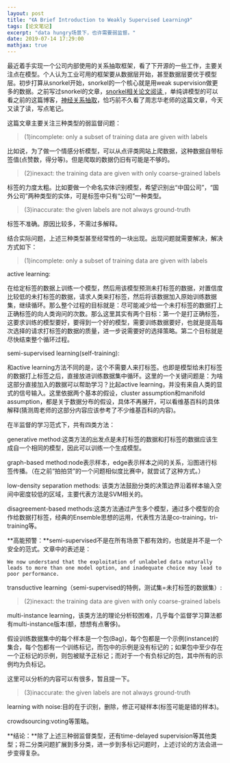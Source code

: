 ```yaml
---
layout: post
title: "《A Brief Introduction to Weakly Supervised Learning》"
tags: [论文笔记]
excerpt: "data hungry场景下，也许需要弱监督。"
date: 2019-07-14 17:29:00
mathjax: true
---
```


最近着手实现一个公司内部使用的关系抽取框架，看了下开源的一些工作，主要关注点在模型。个人认为工业可用的框架要从数据层开始，甚至数据层要优于模型层。初步打算从snorkel开始，snorkel的一个核心就是用weak supervision做更多的数据。之前写过snorkel的文章，[snorkel相关论文阅读
](https://zhpmatrix.github.io/2019/06/05/snorkel/)，单纯讲模型的可以看之前的这篇博客，[神经关系抽取](https://zhpmatrix.github.io/2019/06/30/neural-relation-extraction/)，恰巧前不久看了周志华老师的这篇文章，今天又读了读，写点笔记。

这篇文章主要关注三种类型的弱监督问题：

>(1)incomplete: only a subset of training data are given with labels

比如说，为了做一个情感分析模型，可以从点评类网站上爬数据，这种数据自带标签值(点赞数，得分等)。但是爬取的数据仍旧有可能是不够的。

>(2)inexact: the training data are given with only coarse-grained labels

标签的力度太粗。比如要做一个命名实体识别模型，希望识别出“中国公司”，“国外公司”两种类型的实体，可是标签中只有“公司”一种类型。


>(3)inaccurate: the given labels are not always ground-truth

标签不准确。原因比较多，不需过多解释。

结合实际问题，上述三种类型甚至经常性的一块出现。出现问题就需要解决，解决方式如下：

>(1)incomplete: only a subset of training data are given with labels

active learning:

在给定标签的数据上训练一个模型，然后用该模型预测未打标签的数据，对置信度比较低的未打标签的数据，请求人类来打标签，然后将该数据加入原始训练数据集，继续循环。那么整个过程的目标就是：尽可能减少给一个未打标签的数据打上正确标签的向人类询问的次数。那么这里其实有两个目标：第一个是打正确标签，这要求训练的模型要好，要得到一个好的模型，需要训练数据要好，也就是提高每次选择的请求打标签的数据的质量，进一步说需要好的选择策略。第二个目标就是尽快结束整个循环过程。

semi-supervised learning(self-training):

和active learning方法不同的是，这个不需要人来打标签。也即是模型给未打标签的数据打上标签之后，直接放进训练数据集中循环。这里的一个关键问题是：为啥这部分直接加入的数据可以帮助学习？比起active learning，并没有来自人类的显式的信号输入。这里依据两个基本的假设，cluster assumption和manifold assumption，都是关于数据分布的假设，具体不再展开，可以看维基百科的具体解释(猜测周老师的这部分内容应该参考了不少维基百科的内容)。

在半监督的学习范式下，共有四类方法：

generative method:这类方法的出发点是未打标签的数据和打标签的数据应该生成自一个相同的模型，因此可以训练一个生成模型。

graph-based method:node表示样本，edge表示样本之间的关系，沿图进行标签传播。（在之前“拍拍贷”的一个问题相似度比赛中，就尝试了这种方式。）

low-density separation methods: 该类方法鼓励分类的决策边界沿着样本输入空间中密度较低的区域，主要代表方法是SVM相关的。

disagreement-based methods:这类方法通过产生多个模型，通过多个模型的合作给数据打标签，经典的Ensemble思想的运用，代表性方法是co-training，tri-training等。

**高能预警：**semi-supervised不是在所有场景下都有效的，也就是并不是一个安全的范式。文章中的表述是：

	We now understand that the exploitation of unlabeled data naturally leads to more than one model option, and inadequate choice may lead to poor performance.


transductive learning（semi-supervised的特例，测试集=未打标签的数据集）:


>(2)inexact: the training data are given with only coarse-grained labels

multi-instance learning，该类方法的理论分析较困难，几乎每个监督学习算法都有multi-instance版本(额，想想有点奢侈)。

假设训练数据集中的每个样本是一个包(Bag)，每个包都是一个示例(instance)的集合，每个包都有一个训练标记，而包中的示例是没有标记的；如果包中至少存在一个正标记的示例，则包被赋予正标记；而对于一个有负标记的包，其中所有的示例均为负标记。

这里可以分析的内容可以有很多，暂且提一下。


>(3)inaccurate: the given labels are not always ground-truth


learning with noise:目的在于识别，删除，修正可疑样本(标签可能是错的样本)。

crowdsourcing:voting等策略。

**结论：**除了上述三种弱监督类型，还有time-delayed supervision等其他类型；将二分类问题扩展到多分类，进一步到多标记问题时，上述讨论的方法会进一步变得复杂。





